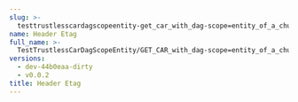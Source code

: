 ```yaml
---
slug: >-
  testtrustlesscardagscopeentity-get_car_with_dag-scope=entity_of_a_chunked_unixfs_file_(format=car)-header_etag
name: Header Etag
full_name: >-
  TestTrustlessCarDagScopeEntity/GET_CAR_with_dag-scope=entity_of_a_chunked_UnixFS_file_(format=car)/Header_Etag
versions:
  - dev-44b0eaa-dirty
  - v0.0.2
title: Header Etag
---
```


